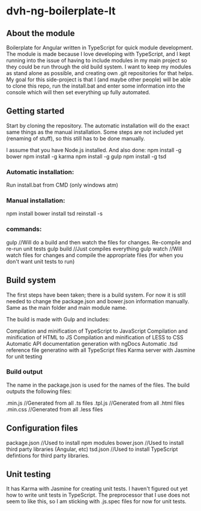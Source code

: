 # dvh-ng-boilerplate-lt

## About the module
Boilerplate for Angular written in TypeScript for quick module development. The module is made because I
love developing with TypeScript, and I kept running into the issue of having to include modules in my main project
so they could be run through the old build system. I want to keep my modules as stand alone as possible, and creating 
own .git repositories for that helps. My goal for this side-project is that I (and maybe other people) will be able
to clone this repo, run the install.bat and enter some information into the console which will then set everything up 
fully automated. 

## Getting started
Start by cloning the repository. The automatic installation will do the exact same things as the manual installation.
Some steps are not included yet (renaming of stuff), so this still has to be done manually.

I assume that you have Node.js installed. And also done:
npm install -g bower
npm install -g karma
npm install -g gulp
npm install -g tsd

### Automatic installation:

Run install.bat from CMD (only windows atm)

### Manual installation:

npm install
bower install
tsd reinstall -s

### commands:

gulp        //Will do a build and then watch the files for changes. Re-compile and re-run unit tests
gulp build  //Just compiles everything
gulp watch  //Will watch files for changes and compile the appropriate files (for when you don't want unit tests to run)

## Build system

The first steps have been taken; there is a build system. For now it is still needed to change the package.json and bower.json
information manually. Same as the main folder and main module name.

The build is made with Gulp and includes:

Compilation and minification of TypeScript to JavaScript
Compilation and minification of HTML to JS
Compilation and minification of LESS to CSS
Automatic API documentation generation with ngDocs
Automatic .tsd reference file generatino with all TypeScript files
Karma server with Jasmine for unit testing

### Build output

The name in the package.json is used for the names of the files. The build outputs the following files:

<name>.min.js   //Generated from all .ts files
<name>.tpl.js   //Generated from all .html files
<name>.min.css  //Generated from all .less files

## Configuration files

package.json   //Used to install npm modules
bower.json     //Used to install third party libraries (Angular, etc)
tsd.json       //Used to install TypeScript defintions for third party libraries.

## Unit testing
It has Karma with Jasmine for creating unit tests. I haven't figured out yet how to write unit tests in TypeScript.
The preprocessor that I use does not seem to like this, so I am sticking with .js.spec files for now for unit tests.

